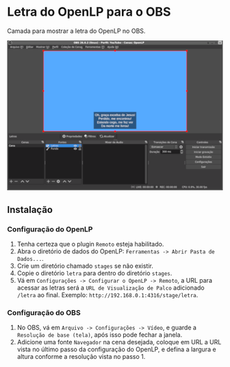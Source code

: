 # Letra do OpenLP para o OBS

Camada para mostrar a letra do OpenLP no OBS.

![screenshot](screenshot.png)

## Instalação

### Configuração do OpenLP

1. Tenha certeza que o plugin `Remoto` esteja habilitado.
2. Abra o diretório de dados do OpenLP: `Ferramentas -> Abrir Pasta de Dados...`.
3. Crie um diretório chamado `stages` se não existir.
4. Copie o diretório `letra` para dentro do diretório `stages`.
5. Vá em `Configurações -> Configurar o OpenLP -> Remoto`, a URL para acessar as letras será a `URL de Visualização de Palco` adicionado `/letra` ao final. Exemplo: `http://192.168.0.1:4316/stage/letra`.

### Configuração do OBS

1. No OBS, vá em `Arquivo -> Configurações -> Vídeo`, e guarde a `Resolução de base (tela)`, após isso pode fechar a janela.
2. Adicione uma fonte `Navegador` na cena desejada, coloque em URL a URL vista no último passo da configuração do OpenLP, e defina a largura e altura conforme a resolução vista no passo 1.

